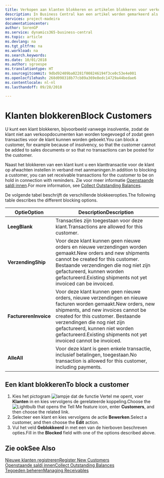 ```yaml
---
title: Verkopen aan klanten blokkeren en artikelen blokkeren voor verkoop of inkoop
description: In Business Central kan een artikel worden gemarkeerd als geblokkeerd voor verkoop, geblokkeerd voor inkoop of geblokkeerd voor alle doeleinden.
services: project-madeira
documentationcenter: 
author: SorenGP
ms.service: dynamics365-business-central
ms.topic: article
ms.devlang: na
ms.tgt_pltfrm: na
ms.workload: na
ms.search.keywords: 
ms.date: 10/01/2018
ms.author: sgroespe
ms.translationtype: HT
ms.sourcegitcommit: 9dbd92409ba02281f008246194f3ce0c53e4e001
ms.openlocfilehash: 268d098318b77cb89a369e8edc14729a44bedae6
ms.contentlocale: nl-nl
ms.lasthandoff: 09/28/2018

---
```

# <a name="block-customers"></a><span data-ttu-id="a8a86-103">Klanten blokkeren</span><span class="sxs-lookup"><span data-stu-id="a8a86-103">Block Customers</span></span>
<span data-ttu-id="a8a86-104">U kunt een klant blokkeren, bijvoorbeeld vanwege insolventie, zodat de klant niet aan verkoopdocumenten kan worden toegevoegd of zodat geen transacties voor de klant kunnen worden geboekt.</span><span class="sxs-lookup"><span data-stu-id="a8a86-104">You can block a customer, for example because of insolvency, so that the customer cannot be added to sales documents or so that no transactions can be posted for the customer.</span></span>

<span data-ttu-id="a8a86-105">Naast het blokkeren van een klant kunt u een klanttransactie voor de klant op afwachten instellen in verband met aanmaningen.</span><span class="sxs-lookup"><span data-stu-id="a8a86-105">In addition to blocking a customer, you can set receivable transactions for the customer to be on hold in connection with reminders.</span></span> <span data-ttu-id="a8a86-106">Zie voor meer informatie [Openstaande saldi innen](receivables-collect-outstanding-balances.md).</span><span class="sxs-lookup"><span data-stu-id="a8a86-106">For more information, see [Collect Outstanding Balances](receivables-collect-outstanding-balances.md).</span></span>   

<span data-ttu-id="a8a86-107">De volgende tabel beschrijft de verschillende blokkeeropties.</span><span class="sxs-lookup"><span data-stu-id="a8a86-107">The following table describes the different blocking options.</span></span>  

|<span data-ttu-id="a8a86-108">Optie</span><span class="sxs-lookup"><span data-stu-id="a8a86-108">Option</span></span>|<span data-ttu-id="a8a86-109">Description</span><span class="sxs-lookup"><span data-stu-id="a8a86-109">Description</span></span>|  
|--------------------|------------|  
|<span data-ttu-id="a8a86-110">**Leeg**</span><span class="sxs-lookup"><span data-stu-id="a8a86-110">**Blank**</span></span>|<span data-ttu-id="a8a86-111">Transacties zijn toegestaan voor deze klant.</span><span class="sxs-lookup"><span data-stu-id="a8a86-111">Transactions are allowed for this customer.</span></span>|
|<span data-ttu-id="a8a86-112">**Verzending**</span><span class="sxs-lookup"><span data-stu-id="a8a86-112">**Ship**</span></span>|<span data-ttu-id="a8a86-113">Voor deze klant kunnen geen nieuwe orders en nieuwe verzendingen worden gemaakt.</span><span class="sxs-lookup"><span data-stu-id="a8a86-113">New orders and new shipments cannot be created for this customer.</span></span> <span data-ttu-id="a8a86-114">Bestaande verzendingen die nog niet zijn gefactureerd, kunnen worden gefactureerd.</span><span class="sxs-lookup"><span data-stu-id="a8a86-114">Existing shipments not yet invoiced can be invoiced.</span></span>|  
|<span data-ttu-id="a8a86-115">**Factureren**</span><span class="sxs-lookup"><span data-stu-id="a8a86-115">**Invoice**</span></span>|<span data-ttu-id="a8a86-116">Voor deze klant kunnen geen nieuwe orders, nieuwe verzendingen en nieuwe facturen worden gemaakt.</span><span class="sxs-lookup"><span data-stu-id="a8a86-116">New orders, new shipments, and new invoices cannot be created for this customer.</span></span> <span data-ttu-id="a8a86-117">Bestaande verzendingen die nog niet zijn gefactureerd, kunnen niet worden gefactureerd.</span><span class="sxs-lookup"><span data-stu-id="a8a86-117">Existing shipments not yet invoiced cannot be invoiced.</span></span>|  
|<span data-ttu-id="a8a86-118">**Alle**</span><span class="sxs-lookup"><span data-stu-id="a8a86-118">**All**</span></span>|<span data-ttu-id="a8a86-119">Voor deze klant is geen enkele transactie, inclusief betalingen, toegestaan.</span><span class="sxs-lookup"><span data-stu-id="a8a86-119">No transaction is allowed for this customer, including payments.</span></span>|  

## <a name="to-block-a-customer"></a><span data-ttu-id="a8a86-120">Een klant blokkeren</span><span class="sxs-lookup"><span data-stu-id="a8a86-120">To block a customer</span></span>  
1. <span data-ttu-id="a8a86-121">Kies het pictogram ![lampje dat de functie Vertel me opent](media/ui-search/search_small.png "Vertel me wat u wilt doen"), voer **Klanten** in en kies vervolgens de gerelateerde koppeling.</span><span class="sxs-lookup"><span data-stu-id="a8a86-121">Choose the ![Lightbulb that opens the Tell Me feature](media/ui-search/search_small.png "Tell me what you want to do") icon, enter **Customers**, and then choose the related link.</span></span>
2. <span data-ttu-id="a8a86-122">Selecteer een klant en kies vervolgens de actie **Bewerken**.</span><span class="sxs-lookup"><span data-stu-id="a8a86-122">Select a customer, and then choose the **Edit** action.</span></span>
3. <span data-ttu-id="a8a86-123">Vul het veld **Geblokkeerd** in met een van de hierboven beschreven opties.</span><span class="sxs-lookup"><span data-stu-id="a8a86-123">Fill in the **Blocked** field with one of the options described above.</span></span>

## <a name="see-also"></a><span data-ttu-id="a8a86-124">Zie ook</span><span class="sxs-lookup"><span data-stu-id="a8a86-124">See Also</span></span>  
[<span data-ttu-id="a8a86-125">Nieuwe klanten registreren</span><span class="sxs-lookup"><span data-stu-id="a8a86-125">Register New Customers</span></span>](sales-how-register-new-customers.md)  
[<span data-ttu-id="a8a86-126">Openstaande saldi innen</span><span class="sxs-lookup"><span data-stu-id="a8a86-126">Collect Outstanding Balances</span></span>](receivables-collect-outstanding-balances.md)  
[<span data-ttu-id="a8a86-127">Tegoeden beheren</span><span class="sxs-lookup"><span data-stu-id="a8a86-127">Managing Receivables</span></span>](receivables-manage-receivables.md)  

